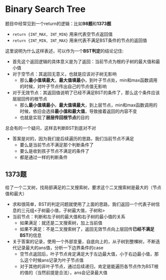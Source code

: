 # Binary Search Tree

题目中经常见到一个return的逻辑：比如**98题**和**1373题**

- `return {INT_MAX, INT_MIN}` 用来代表空节点返回值
- `return {INT_MIN, INT_MAX}` 用来代表不满足BST条件的节点的返回值


这里说明为什么这样表述，可以作为一个**BST判定**的结论记住:

- 首先这个返回逻辑的具体意义是为了返回：当前节点为根的子树的最大值和最小值
- 对于空节点：其返回无意义，也就是应该对子树无影响
    - 那么**最小值填最大**，**最大值填最小**，到叶子节点处，min和max函数调用的时候，对叶子节点传出自己的节点值无影响
- 对于无效节点：其返回值说明了已经不满足BST的条件了，那么这个条件应该层层回传的根节点
    - 那么**最小值填最小**，**最大值填最大**，到上层节点，min和max函数调用的时候，依旧会选择**最小值和最大值**，导致接着返回的内容不变
    - 也就是实现了**层层传回根节点**的目的

总会有的一个疑问，这样去判断BST到底对不对

- 答案是对的，因为我们是后续遍历的思路，我们当前节点不满足
    - 要么是当前节点不满足那个判断条件了
    - 要么是收到孩子节点不满足的条件了
    - 都是通过一样的判断条件

## 1373题

给了一个二叉树，找局部满足的二叉搜索树，要求这个二叉搜索树是最大的（节点值和最大）

- 求和很简单，BST的判定问题就使用了上面的思路，我们返回一个代表子树信息的三元组<子树最小值，子树最大值，子树和>
- 当前节点：判断和左子树的最大值和右子树的最小值的关系
    - 如果满足：就还是二叉搜索树，加上当前值
    - 如果不满足：不是二叉搜索树了，返回无效节点向上层回传**已经不满足BST**的信息
- 关于答案的记录，使用一个外部变量，自底向上的，从子树到整棵树，不断迭代记录最大的ans值，分析一下边界条件的case
    - 空节点返回后，叶子节点肯定满足大于左边最大值，小于右边最小值，那么这个时候ans记录为叶子节点值
    - 对于其他的非叶子节点，通过后续递归，肯定是能遍历各节点作为BST根的值的（当然前提是合法），ans会记录最大值
